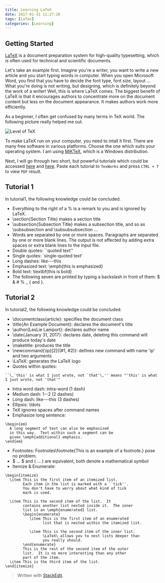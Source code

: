```yaml
---
title: Learning LaTeX
date: 2017-01-31 11:27:26
tags: [LaTex]
categories: [Learning]
---
```


## Getting Started

[LaTeX](http://www.latex-project.org/) is a document preparation system for high-quality typesetting, which is often used for technical and scientific documents. 

Let's take an example first. Imagine you're a writer, you want to write a new article and you start typing words in computer. When you open Microsoft Word, you find that you have to decide the font type, font size, layout ... What you're doing is not writing, but designing, which is definitely beyond the work of a writer! Well, this is where LaTeX comes. The biggest benefit of LaTeX is that it encourages authors to concentrate more on the document content but less on the document appearance. It makes authors work more efficiently.

As a beginner, I often get confused by many terms in TeX world. The following picture really helped me out.

![Level of TeX](level-of-tex.png)

To make LaTeX run on your computer, you need to intall it first. There are many free software in various platforms. Choose the one which suits your operating system. I am using [MiKTeX](https://miktex.org/), which is a Windows distribution.

Next, I will go through two short, but powerful tutorials which could be accessed [here](tutorial1.tex) and [here](tutorial2.tex). Paste each tutorial to `TexWorks` and press `CTRL + T` to view `PDF` result.

## Tutorial 1

In tutorial1, the following knowledge could be concluded.

 - Everything to the right of a  %  is a remark to you and is ignored by LaTeX.
 - \section{Section Title} makes a section title
 - \subsection{Subsection Title} makes a subsection title, and so as \subsubsection and \subsubsubsection ...
 - Words are separated by one or more spaces.  Paragraphs are separated by
one or more blank lines.  The output is not affected by adding extra
spaces or extra blank lines to the input file.
 - Double quotes: ``quoted text''
 - Single quotes: `single-quoted text'
 - Long dashes: like---this
 - Emphasized text: \emph{this is emphasized}
 - Bold text: \textbf{this is bold}
 - The following seven are printed by typing a backslash in front of them:  \$  \&  \#  \%  \_  \{  and  \}.

## Tutorial 2

In tutorial2, the following knowledge could be concluded.

 - \documentclass{article}: specifies the document class
 - \title{An Example Document}: declares the document's title
 - \author{LesLie Lamport}: declares author name
 - \date{January 31, 2017}: declares date, deleting this command will produce today's date
 - \maketitle: produces the title
 - \newcommand{\ip}[2]{(#1, #2)}: defines new command with name 'ip' and two arguments
 - \LaTeX: generates the LaTeX logo
 - Quotes within quotes: 
 ```
 ``\,`this' is what I just wrote, not `that'\,'' means "'this' is what I just wrote, not 'that'"
 ```
 - Intra word dash: intra-word (1 dash)
 - Medium dash: 1--2 (2 dashes)
 - Long dash: like---this (3 dashes)
 - Ellipsis: \ldots
 - TeX ignores spaces after command names
 - Emphasize long sentence: 
 ```
 \begin{em}
   A long segment of text can also be emphasized 
   in this way.  Text within such a segment can be 
   given \emph{additional} emphasis.
 \end{em}
 ```
 - Footnotes: Footnotes\footnote{This is an example of a footnote.} pose no problem.
 - $ ... $  and  \( ... \)  are equivalent, both denote a mathematical symbol
 - Itemize & Enumerate: 
 ```
 \begin{itemize}
   \item This is the first item of an itemized list.
         Each item in the list is marked with a ``tick''.
         You don't have to worry about what kind of tick
         mark is used.

   \item This is the second item of the list.  It
         contains another list nested inside it.  The inner
         list is an \emph{enumerated} list.
         \begin{enumerate}
            \item This is the first item of an enumerated 
                  list that is nested within the itemized list.

            \item This is the second item of the inner list.  
                  \LaTeX\ allows you to nest lists deeper than 
                  you really should.
         \end{enumerate}
         This is the rest of the second item of the outer
         list.  It is no more interesting than any other
         part of the item.
   \item This is the third item of the list.
 \end{itemize}
 ```

> Written with [StackEdit](https://stackedit.io/).